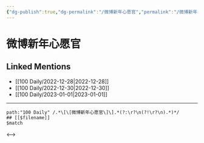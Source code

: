 ```yaml
---
{"dg-publish":true,"dg-permalink":"/微博新年心愿官","permalink":"/微博新年心愿官/","created":"2022-12-31T15:39:33.000+08:00","updated":"2023-04-10T17:05:09.000+08:00"}
---
```


# 微博新年心愿官

## Linked Mentions
- [[100 Daily/2022-12-28\|2022-12-28]]
- [[100 Daily/2022-12-30\|2022-12-30]]
- [[100 Daily/2023-01-01\|2023-01-01]]


---

```expander
path:"100 Daily" /.*\[\[微博新年心愿官\]\].*(?:\r?\n(?!\r?\n).*)*/
## [[$filename]]
$match
```

<-->